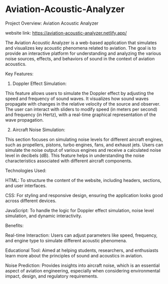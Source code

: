 # Aviation-Acoustic-Analyzer
Project Overview: Aviation Acoustic Analyzer

website link:
https://aviation-acoustic-analyzer.netlify.app/

The Aviation Acoustic Analyzer is a web-based application that simulates and visualizes key acoustic phenomena related to aviation. The goal is to provide an interactive platform for understanding and analyzing the various noise sources, effects, and behaviors of sound in the context of aviation acoustics.

Key Features:

1. Doppler Effect Simulation:

This feature allows users to simulate the Doppler effect by adjusting the speed and frequency of sound waves. It visualizes how sound waves propagate with changes in the relative velocity of the source and observer. The user can interact with sliders to modify speed (in meters per second) and frequency (in Hertz), with a real-time graphical representation of the wave propagation.



2. Aircraft Noise Simulation:

This section focuses on simulating noise levels for different aircraft engines, such as propellers, pistons, turbo engines, fans, and exhaust jets. Users can simulate the noise output of various engines and receive a calculated noise level in decibels (dB). This feature helps in understanding the noise characteristics associated with different aircraft components.




Technologies Used:

HTML: To structure the content of the website, including headers, sections, and user interfaces.

CSS: For styling and responsive design, ensuring the application looks good across different devices.

JavaScript: To handle the logic for Doppler effect simulation, noise level simulation, and dynamic interactivity.


Benefits:

Real-time Interaction: Users can adjust parameters like speed, frequency, and engine type to simulate different acoustic phenomena.

Educational Tool: Aimed at helping students, researchers, and enthusiasts learn more about the principles of sound and acoustics in aviation.

Noise Prediction: Provides insights into aircraft noise, which is an essential aspect of aviation engineering, especially when considering environmental impact, design, and regulatory requirements.
